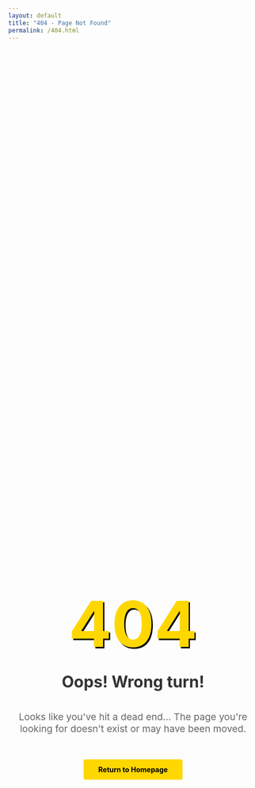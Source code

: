 ```yaml
---
layout: default
title: "404 - Page Not Found"
permalink: /404.html
---
```

<style>
  .error-404 {
    text-align: center;
    padding: 80px 20px;
    min-height: 60vh;
    display: flex;
    flex-direction: column;
    justify-content: center;
    align-items: center;
  }
 
  .error-404 h1 {
    font-size: 8rem;
    margin: 0;
    color: #ffd700;
    text-shadow: 3px 3px 0 #000;
    animation: glitch 2.5s infinite;
  }
 
  .error-404 h2 {
    font-size: 2rem;
    margin: 20px 0;
    color: #333;
  }
 
  .error-404 p {
    font-size: 1.2rem;
    color: #666;
    margin-bottom: 30px;
    max-width: 500px;
  }
 
  .error-404 .suggestions {
    background: #000;
    padding: 30px;
    border-radius: 8px;
    margin: 30px 0;
    max-width: 600px;
    color: #fff;
  }
 
  .error-404 .suggestions h3 {
    margin-top: 0;
    color: #ffd700;
  }
 
  .error-404 .suggestions ul {
    text-align: left;
    margin: 20px 0;
  }
 
  .error-404 .suggestions li {
    margin: 10px 0;
    color: #fff;
  }
 
  @keyframes glitch {
    0%, 100% { 
      text-shadow: 3px 3px 0 #000; 
    }
    25% { 
      text-shadow: -2px 2px 0 #333,
                   -4px 4px 0 #000; 
    }
    50% { 
      text-shadow: 2px -2px 0 #222,
                   4px -4px 0 #000; 
    }
    75% { 
      text-shadow: -3px -3px 0 #111,
                   -5px -5px 0 #000; 
    }
  }
 
  .error-404 .home-button {
    display: inline-block;
    padding: 12px 30px;
    background: #ffd700;
    color: #000;
    text-decoration: none;
    border-radius: 4px;
    font-weight: bold;
    transition: all 0.3s ease;
    margin-top: 20px;
  }
 
  .error-404 .home-button:hover {
    background: #000;
    color: #ffd700;
    transform: translateY(-2px);
  }
</style>
<section class="error-404">
  <h1>404</h1>
  <h2>Oops! Wrong turn!</h2>
  <p>Looks like you've hit a dead end... The page you're looking for doesn't exist or may have been moved.</p>
 
 
  <a href="{{ '/' | relative_url }}" class="home-button">
    <i class="fas fa-home"></i> Return to Homepage
  </a>
</section>